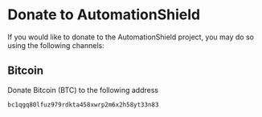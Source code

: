 # Donate to AutomationShield

If you would like to donate to the AutomationShield project, you may do so using the following channels:

## Bitcoin

Donate Bitcoin (BTC) to the following address

```bc1qgq80lfuz979rdkta458xwrp2m6x2h58yt33n83```

